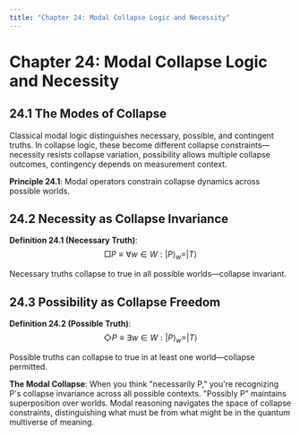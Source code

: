 ```yaml
---
title: "Chapter 24: Modal Collapse Logic and Necessity"
---
```


# Chapter 24: Modal Collapse Logic and Necessity

## 24.1 The Modes of Collapse

Classical modal logic distinguishes necessary, possible, and contingent truths. In collapse logic, these become different collapse constraints—necessity resists collapse variation, possibility allows multiple collapse outcomes, contingency depends on measurement context.

**Principle 24.1**: Modal operators constrain collapse dynamics across possible worlds.

## 24.2 Necessity as Collapse Invariance

**Definition 24.1 (Necessary Truth)**:
$$\Box P \equiv \forall w \in W: |P\rangle_w = |T\rangle$$

Necessary truths collapse to true in all possible worlds—collapse invariant.

## 24.3 Possibility as Collapse Freedom

**Definition 24.2 (Possible Truth)**:
$$\Diamond P \equiv \exists w \in W: |P\rangle_w = |T\rangle$$

Possible truths can collapse to true in at least one world—collapse permitted.

**The Modal Collapse**: When you think "necessarily P," you're recognizing P's collapse invariance across all possible contexts. "Possibly P" maintains superposition over worlds. Modal reasoning navigates the space of collapse constraints, distinguishing what must be from what might be in the quantum multiverse of meaning.